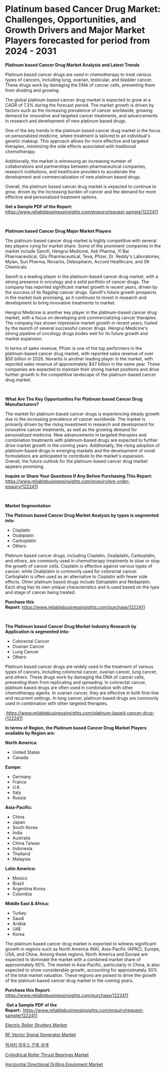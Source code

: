 <p><h1>Platinum based Cancer Drug Market: Challenges, Opportunities, and Growth Drivers and Major Market Players forecasted for period from 2024 - 2031</h1></p><p><strong>Platinum based Cancer Drug Market Analysis and Latest Trends</strong></p>
<p><p>Platinum based cancer drugs are used in chemotherapy to treat various types of cancers, including lung, ovarian, testicular, and bladder cancer. These drugs work by damaging the DNA of cancer cells, preventing them from dividing and growing.</p><p>The global platinum based cancer drug market is expected to grow at a CAGR of 7.3% during the forecast period. The market growth is driven by factors such as the increasing prevalence of cancer worldwide, growing demand for innovative and targeted cancer treatments, and advancements in research and development of new platinum based drugs.</p><p>One of the key trends in the platinum based cancer drug market is the focus on personalized medicine, where treatment is tailored to an individual's genetic makeup. This approach allows for more effective and targeted therapies, minimizing the side effects associated with traditional chemotherapy.</p><p>Additionally, the market is witnessing an increasing number of collaborations and partnerships between pharmaceutical companies, research institutions, and healthcare providers to accelerate the development and commercialization of new platinum based drugs.</p><p>Overall, the platinum based cancer drug market is expected to continue to grow, driven by the increasing burden of cancer and the demand for more effective and personalized treatment options.</p></p>
<p><strong>Get a Sample PDF of the Report:&nbsp;</strong> <a href="https://www.reliablebusinessinsights.com/enquiry/request-sample/1222411">https://www.reliablebusinessinsights.com/enquiry/request-sample/1222411</a></p>
<p>&nbsp;</p>
<p><strong>Platinum based Cancer Drug Major Market Players</strong></p>
<p><p>The platinum-based cancer drug market is highly competitive with several key players vying for market share. Some of the prominent companies in the market include Sanofi, Hengrui Medicine, Ask Pharma, Yi Bai Pharmaceutical, Qilu Pharmaceutical, Teva, Pfizer, Dr. Reddy's Laboratories, Mylan, Sun Pharma, Novartis, Debiopharm, Accord Healthcare, and SK Chemicals.</p><p>Sanofi is a leading player in the platinum-based cancer drug market, with a strong presence in oncology and a solid portfolio of cancer drugs. The company has reported significant market growth in recent years, driven by the success of its flagship cancer drugs. Sanofi's future growth prospects in the market look promising, as it continues to invest in research and development to bring innovative treatments to market.</p><p>Hengrui Medicine is another key player in the platinum-based cancer drug market, with a focus on developing and commercializing cancer therapies. The company has shown impressive market growth in recent years, fueled by the launch of several successful cancer drugs. Hengrui Medicine's strong pipeline of oncology drugs bodes well for its future growth and market expansion.</p><p>In terms of sales revenue, Pfizer is one of the top performers in the platinum-based cancer drug market, with reported sales revenue of over $50 billion in 2020. Novartis is another leading player in the market, with reported sales revenue of approximately $47 billion in the same year. These companies are expected to maintain their strong market positions and drive further growth in the competitive landscape of the platinum-based cancer drug market.</p></p>
<p>&nbsp;</p>
<p><strong>What Are The Key Opportunities For Platinum based Cancer Drug Manufacturers?</strong></p>
<p><p>The market for platinum-based cancer drugs is experiencing steady growth due to the increasing prevalence of cancer worldwide. The market is primarily driven by the rising investment in research and development for innovative cancer treatments, as well as the growing demand for personalized medicine. New advancements in targeted therapies and combination treatments with platinum-based drugs are expected to further drive market growth in the coming years. Additionally, the rising adoption of platinum-based drugs in emerging markets and the development of novel formulations are anticipated to contribute to the market's expansion. Overall, the future outlook for the platinum-based cancer drug market appears promising.</p></p>
<p><strong>Inquire or Share Your Questions If Any Before Purchasing This Report:</strong> <a href="https://www.reliablebusinessinsights.com/enquiry/pre-order-enquiry/1222411">https://www.reliablebusinessinsights.com/enquiry/pre-order-enquiry/1222411</a></p>
<p>&nbsp;</p>
<p><strong>Market Segmentation</strong></p>
<p><strong>The Platinum based Cancer Drug Market Analysis by types is segmented into:</strong></p>
<p><ul><li>Cisplatin</li><li>Oxaliplatin</li><li>Carboplatin</li><li>Others</li></ul></p>
<p><p>Platinum based cancer drugs, including Cisplatin, Oxaliplatin, Carboplatin, and others, are commonly used in chemotherapy treatments to slow or stop the growth of cancer cells. Cisplatin is effective against various types of cancer, while Oxaliplatin is commonly used for colorectal cancer. Carboplatin is often used as an alternative to Cisplatin with fewer side effects. Other platinum based drugs include Satraplatin and Nedaplatin. Each drug has its own unique characteristics and is used based on the type and stage of cancer being treated.</p></p>
<p><strong>Purchase this Report:&nbsp;</strong><a href="https://www.reliablebusinessinsights.com/purchase/1222411">https://www.reliablebusinessinsights.com/purchase/1222411</a></p>
<p>&nbsp;</p>
<p><strong>The Platinum based Cancer Drug Market Industry Research by Application is segmented into:</strong></p>
<p><ul><li>Colorectal Cancer</li><li>Ovarian Cancer</li><li>Lung Cancer</li><li>Others</li></ul></p>
<p><p>Platinum based cancer drugs are widely used in the treatment of various types of cancers, including colorectal cancer, ovarian cancer, lung cancer, and others. These drugs work by damaging the DNA of cancer cells, preventing them from replicating and spreading. In colorectal cancer, platinum based drugs are often used in combination with other chemotherapy agents. In ovarian cancer, they are effective in both first-line and recurrent settings. In lung cancer, platinum based drugs are commonly used in combination with other targeted therapies.</p></p>
<p><a href="https://www.reliablebusinessinsights.com/platinum-based-cancer-drug-r1222411">&nbsp;https://www.reliablebusinessinsights.com/platinum-based-cancer-drug-r1222411</a></p>
<p><strong>In terms of Region, the Platinum based Cancer Drug Market Players available by Region are:</strong></p>
<p>
    <p> <strong> North America: </strong>
        <ul>
            <li>United States</li>
            <li>Canada</li>
        </ul>
        </p> 
    <p> <strong> Europe: </strong>
        <ul>
            <li>Germany</li>
            <li>France</li>
            <li>U.K.</li>
            <li>Italy</li>
            <li>Russia</li>
        </ul>
        </p> 
    <p> <strong> Asia-Pacific: </strong>
        <ul>
            <li>China</li>
            <li>Japan</li>
            <li>South Korea</li>
            <li>India</li>
            <li>Australia</li>
            <li>China Taiwan</li>
            <li>Indonesia</li>
            <li>Thailand</li>
            <li>Malaysia</li>
        </ul>
        </p> 
    <p> <strong> Latin America: </strong>
        <ul>
            <li>Mexico</li>
            <li>Brazil</li>
            <li>Argentina Korea</li>
            <li>Colombia</li>
        </ul>
        </p> 
    <p> <strong> Middle East & Africa: </strong>
        <ul>
            <li>Turkey</li>
            <li>Saudi</li>
            <li>Arabia</li>
            <li>UAE</li>
            <li>Korea</li>
        </ul>
    </p>
    </p>
<p><p>The platinum based cancer drug market is expected to witness significant growth in regions such as North America (NA), Asia-Pacific (APAC), Europe, USA, and China. Among these regions, North America and Europe are expected to dominate the market with a combined market share of approximately 60%. The market in Asia-Pacific, particularly in China, is also expected to show considerable growth, accounting for approximately 30% of the total market valuation. These regions are poised to drive the growth of the platinum based cancer drug market in the coming years.</p></p>
<p><strong>Purchase this Report: </strong><a href="https://www.reliablebusinessinsights.com/purchase/1222411">https://www.reliablebusinessinsights.com/purchase/1222411</a></p>
<p>&nbsp;<strong>Get a Sample PDF of the Report:&nbsp;&nbsp;</strong><a href="https://www.reliablebusinessinsights.com/enquiry/request-sample/1222411">https://www.reliablebusinessinsights.com/enquiry/request-sample/1222411</a></p>
<p><strong></strong></p>
<p><p><a href="https://medium.com/@judypierce2022/global-electric-roller-shutters-industry-research-report-competitive-landscape-market-size-ab8ab2d54bcb">Electric Roller Shutters Market</a></p><p><a href="https://medium.com/@theomorar08/rf-vector-signal-generator-market-trends-focusing-on-rf-vector-signal-generator-market-insight-and-78e58d93225d">RF Vector Signal Generator Market</a></p><p><a href="https://github.com/vseigx30c9a1j/Market-Research-Report-List-4/blob/main/889382185269.md">럭셔리 하우스 건축 설계</a></p><p><a href="https://medium.com/@shanieprice69879/cylindrical-roller-thrust-bearings-market-global-market-share-and-ranking-overall-sales-and-ed57db1bf058">Cylindrical Roller Thrust Bearings Market</a></p><p><a href="https://medium.com/@williambatz1907/horizontal-directional-drilling-equipment-market-investigation-industry-evolution-and-forecast-e8cf9d8769cd">Horizontal Directional Drilling Equipment Market</a></p></p>